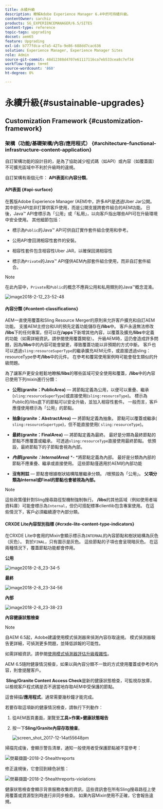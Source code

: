 ```yaml
---
title: 永續升級
description: 瞭解Adobe Experience Manager 6.4中的可持續升級。
contentOwner: sarchiz
products: SG_EXPERIENCEMANAGER/6.5/SITES
content-type: reference
topic-tags: upgrading
docset: aem65
feature: Upgrading
exl-id: b777fdca-e7a5-427a-9e86-688dd7cac636
solution: Experience Manager, Experience Manager Sites
role: Admin
source-git-commit: 48d12388d4707e61117116ca7eb533cea8c7ef34
workflow-type: tm+mt
source-wordcount: '860'
ht-degree: 0%

---
```


# 永續升級{#sustainable-upgrades}

## Customization Framework {#customization-framework}

### 架構（功能/基礎架構/內容/應用程式）  {#architecture-functional-infrastructure-content-application}

自訂架構功能的設計目的，是為了協助減少程式碼（如API）或內容（如覆蓋圖）不可擴充區域中不利於升級時的違規。

自訂架構有兩個元件： **API表面**&#x200B;和&#x200B;**內容分類**。

#### API表面 {#api-surface}

在舊版Adobe Experience Manager (AEM)中，許多API是透過Uber Jar公開。 其中部分API並非打算供客戶使用，而是公開支援跨套件組合的AEM功能。 日後，Java™ API會標示為「公用」或「私用」，以向客戶指出哪些API可在升級環境中安全使用。 其他細節包括：

* 標示為`Public`的Java™ API可供自訂實作套件組合使用和參考。

* 公用API會回溯相容性套件的安裝。
* 相容性套件包含相容性Uber JAR，以確保回溯相容性
* 標示為`Private`的Java™ API僅供AEM內部套件組合使用，而非自訂套件組合。

>[!NOTE]
>
>在此內容中，`Private`和`Public`的概念不應與公用和私用類別的Java™概念混淆。

![image2018-2-12_23-52-48](assets/image2018-2-12_23-52-48.png)

#### 內容分類 {#content-classifications}

AEM一直使用覆蓋和Sling Resource Merger的原則來允許客戶擴充和自訂AEM功能。 支援AEM主控台和UI的預先定義功能儲存在&#x200B;**/libs**&#x200B;中。 客戶永遠無法修改&#x200B;**/libs**&#x200B;下的任何專案，但可以在&#x200B;**/apps**&#x200B;下新增其他內容，以覆蓋及擴充&#x200B;**/libs**&#x200B;中定義的功能（如需詳細資訊，請參閱使用覆蓋開發）。 升級AEM時，這仍會造成許多問題，因為&#x200B;**/libs**&#x200B;中的內容可能會變更，導致覆蓋功能以非預期的方式中斷。 客戶也可以透過`sling:resourceSuperType`的繼承擴充AEM元件，或直接透過sling：resourceType參考&#x200B;**/libs**&#x200B;中的元件。 在參考和覆寫使用案例時可能會發生類似的升級問題。

為了讓客戶更安全輕鬆地瞭解&#x200B;**/libs**&#x200B;的哪些區域可安全使用和覆蓋，**/libs**&#x200B;中的內容已使用下列mixin進行分類：

* **公用(granite：PublicArea)** — 將節點定義為公用，以便可以重疊、繼承(`sling:resourceSuperType`)或直接使用(`sling:resourceType`)。 標示為Public的/libs底下的節點可以安全升級，並加入相容性套件。 一般而言，客戶應僅使用標示為「公用」的節點。

* **抽象(granite：AbstractArea)** — 將節點定義為抽象。 節點可以覆蓋或繼承( `sling:resourceSupertype`)，但不能直接使用( `sling:resourceType`)。

* **最終(granite：FinalArea)** — 將節點定義為最終。 最好是分類為最終節點的節點不應覆蓋或繼承。 可透過`sling:resourceType`直接使用最終節點。 依預設，最終節點下的子節點會視為內部。

* ***內部(granite：InternalArea)*** *- *將節點定義為內部。 最好是分類為內部的節點不應重疊、繼承或直接使用。 這些節點僅適用於AEM的內部功能

* **沒有附註** — 節點會根據樹狀結構階層繼承分類。 /根預設為「公用」。 **父項分類為Internal或Final的節點也會被視為內部。**

>[!NOTE]
>
>這些政策僅針對Sling搜尋路徑型機制強制執行。 **/libs**&#x200B;的其他區域（例如使用者端資料庫）可能會標示為`Internal`，但仍可搭配標準clientlib包含專案使用。 在這些情況下，客戶必須繼續遵守內部分類。

#### CRXDE Lite內容型別指標 {#crxde-lite-content-type-indicators}

在CRXDE Lite中套用的Mixin會顯示標示為`INTERNAL`的內容節點和樹狀結構為灰色（灰色）。 對於`FINAL`，只有圖示是灰色。 這些節點的子項也會呈現暗灰色。 在這兩種情況下，覆蓋節點功能都會停用。

**公用**

![image2018-2-8_23-34-5](assets/image2018-2-8_23-34-5.png)

**最終**

![image2018-2-8_23-34-56](assets/image2018-2-8_23-34-56.png)

**內部**

![image2018-2-8_23-38-23](assets/image2018-2-8_23-38-23.png)

**內容健康狀態檢查**

>[!NOTE]
>
>自AEM 6.5起，Adobe建議使用模式偵測器來偵測內容存取違規。 模式偵測器報告更詳細，可偵測更多問題，並降低誤報的可能性。
>
>如需詳細資訊，請參閱[使用模式偵測器評估升級複雜性](/help/sites-deploying/pattern-detector.md)。

AEM 6.5隨附健康情況檢查，如果以與內容分類不一致的方式使用覆蓋或參考的內容，則會提醒客戶。

**&#x200B; Sling/Granite Content Access Check**&#x200B;是新的健康狀態檢查，可監視存放庫，以檢視客戶程式碼是否不適當地存取AEM中受保護的節點。

這會掃描&#x200B;**/應用程式**，通常需要幾秒鐘才能完成。

若要存取這項新的健康情況檢查，請執行下列動作：

1. 從AEM首頁畫面，瀏覽至&#x200B;**工具>作業>健康狀態報告**
1. 按一下&#x200B;**Sling/Granite內容存取檢查**。

   ![screen_shot_2017-12-14at55648pm](assets/screen_shot_2017-12-14at55648pm.png)

掃描完成後，會顯示警告清單，通知一般使用者受保護節點被不當參考：

![熒幕擷圖–2018-2-5healthreports](assets/screenshot-2018-2-5healthreports.png)

修正違規後，它會回到綠色狀態：

![熒幕擷圖–2018-2-5healthreports-violations](assets/screenshot-2018-2-5healthreports-violations.png)

健康狀態檢查會顯示背景服務收集的資訊，這些資訊會在所有Sling搜尋路徑上使用覆蓋或資源型別時進行非同步檢查。 如果內容Mixin使用不正確，它會報告違規。
